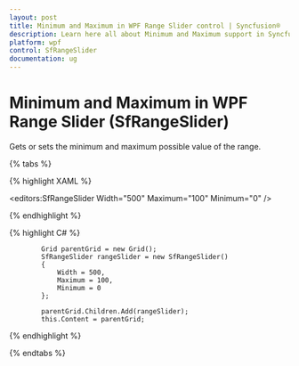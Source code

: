 ```yaml
---
layout: post
title: Minimum and Maximum in WPF Range Slider control | Syncfusion®
description: Learn here all about Minimum and Maximum support in Syncfusion® WPF Range Slider (SfRangeSlider) control and more.
platform: wpf
control: SfRangeSlider 
documentation: ug
---
```


# Minimum and Maximum in WPF Range Slider (SfRangeSlider)

Gets or sets the minimum and maximum possible value of the range.

{% tabs %}

{% highlight XAML %}

 <editors:SfRangeSlider
                    Width="500"
                    Maximum="100"
                    Minimum="0" />

{% endhighlight %}

{% highlight C# %}

            Grid parentGrid = new Grid();
            SfRangeSlider rangeSlider = new SfRangeSlider()
            {
                Width = 500,
                Maximum = 100,
                Minimum = 0
            };

            parentGrid.Children.Add(rangeSlider);
            this.Content = parentGrid;

{% endhighlight %}

{% endtabs %}
